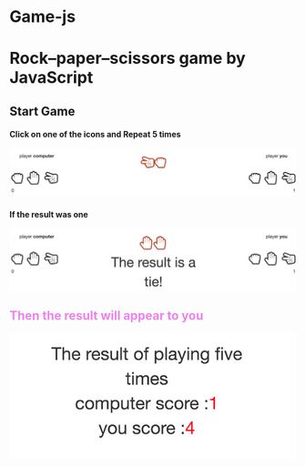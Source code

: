 # Game-js

<h1> Rock–paper–scissors game by JavaScript </h1>

<h2> Start Game </h2>

<h4> Click on one of the icons and Repeat 5 times </h4>
<img src="https://raw.githubusercontent.com/Farajpour/Game-js/master/1.png"/>

<h4> If the result was one </h4>
<img src="https://raw.githubusercontent.com/Farajpour/Game-js/master/2.png"/>

<h2 style="color:Violet;"> Then the result will appear to you </h2>
<img src="https://raw.githubusercontent.com/Farajpour/Game-js/master/3.png">
